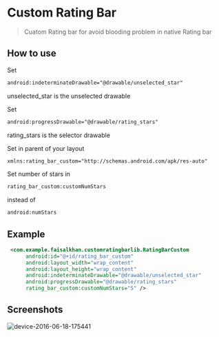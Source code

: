 Custom Rating Bar
===================================

>Cuatom Rating bar for avoid blooding problem in native Rating bar


How to use
--------------
Set
```xml
android:indeterminateDrawable="@drawable/unselected_star"
```
   unselected_star is the unselected drawable
   
Set 
```xml 
android:progressDrawable="@drawable/rating_stars"
```
   rating_stars is the selector drawable
   
Set in parent of your layout 
```xml 
xmlns:rating_bar_custom="http://schemas.android.com/apk/res-auto"
```
   
Set number of stars in 
```xml 
rating_bar_custom:customNumStars 
``` 
instead of  
```xml 
android:numStars 
```

Example 
--------------
```xml
 <com.example.faisalkhan.customratingbarlib.RatingBarCustom
      android:id="@+id/rating_bar_custom"
      android:layout_width="wrap_content"
      android:layout_height="wrap_content"
      android:indeterminateDrawable="@drawable/unselected_star"
      android:progressDrawable="@drawable/rating_stars"
      rating_bar_custom:customNumStars="5" />
```
 
Screenshots
--------------
![device-2016-06-18-175441](https://cloud.githubusercontent.com/assets/7554816/16170896/76caac5c-357f-11e6-8ded-d05cf3e39ef7.png)

